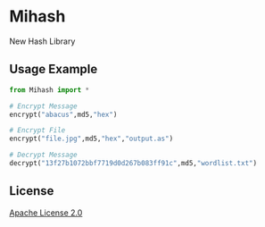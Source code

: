 # Mihash

New Hash Library

## Usage Example

```python
from Mihash import *

# Encrypt Message
encrypt("abacus",md5,"hex")

# Encrypt File
encrypt("file.jpg",md5,"hex","output.as")

# Decrypt Message
decrypt("13f27b1072bbf7719d0d267b083ff91c",md5,"wordlist.txt")

```

## License
[Apache License 2.0]([https://choosealicense.com/licenses/apache-2.0/])
